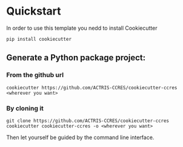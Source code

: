 # Quickstart

In order to use this template you nedd to install Cookiecutter

```shell
pip install cookiecutter
```

## Generate a Python package project:

### From the github url
```shell
cookiecutter https://github.com/ACTRIS-CCRES/cookiecutter-ccres  <wherever you want>
```

### By cloning it
```shell
git clone https://github.com/ACTRIS-CCRES/cookiecutter-ccres
cookiecutter cookiecutter-ccres -o <wherever you want>
```

Then let yourself be guided by the command line interface.
